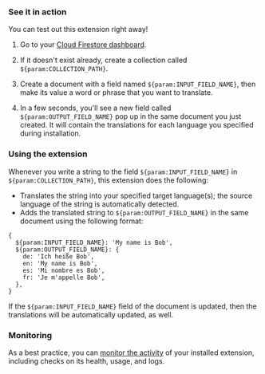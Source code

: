 ### See it in action

You can test out this extension right away!

1.  Go to your [Cloud Firestore dashboard](https://console.firebase.google.com/project/${param:PROJECT_ID}/database/firestore/data).

1.  If it doesn't exist already, create a collection called `${param:COLLECTION_PATH}`.

1.  Create a document with a field named `${param:INPUT_FIELD_NAME}`, then make its value a word or phrase that you want to translate.

1.  In a few seconds, you'll see a new field called `${param:OUTPUT_FIELD_NAME}` pop up in the same document you just created. It will contain the translations for each language you specified during installation. 

### Using the extension

Whenever you write a string to the field `${param:INPUT_FIELD_NAME}` in `${param:COLLECTION_PATH}`, this extension does the following:

- Translates the string into your specified target language(s); the source language of the string is automatically detected.
- Adds the translated string to `${param:OUTPUT_FIELD_NAME}` in the same document using the following format:

```
{
  ${param:INPUT_FIELD_NAME}: 'My name is Bob',
  ${param:OUTPUT_FIELD_NAME}: {
    de: 'Ich heiße Bob',
    en: 'My name is Bob',
    es: 'Mi nombre es Bob',
    fr: 'Je m'appelle Bob',
  },
}
```

If the `${param:INPUT_FIELD_NAME}` field of the document is updated, then the translations will be automatically updated, as well.

### Monitoring

As a best practice, you can [monitor the activity](https://firebase.google.com/docs/extensions/manage-installed-extensions#monitor) of your installed extension, including checks on its health, usage, and logs.
